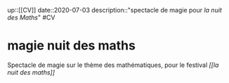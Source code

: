 up::[[CV]]
date::2020-07-03
description::"spectacle de magie pour _la nuit des Maths_"
#CV
# magie nuit des maths
Spectacle de magie sur le thème des mathématiques, pour le festival _[[la nuit des maths]]_
